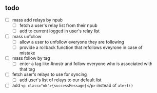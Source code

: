 ## todo

- [ ] mass add relays by npub
  - [ ] fetch a user's relay list from their npub
  - [ ] add to current logged in user's relay list
- [ ] mass unfollow
  - [ ] allow a user to unfollow everyone they are following
  - [ ] provide a rollback function that refollows eveyrone in case of mistake
- [ ] mass follow by tag
  - [ ] enter a tag like #nostr and follow everyone who is associated with that tag
- [ ] fetch user's relays to use for syncing
  - [ ] add user's list of relays to our default list
- [ ] add `<p class="ok">{successMessage}</p>` instead of `alert()`